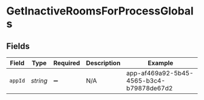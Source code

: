 # GetInactiveRoomsForProcessGlobals


## Fields

| Field                                    | Type                                     | Required                                 | Description                              | Example                                  |
| ---------------------------------------- | ---------------------------------------- | ---------------------------------------- | ---------------------------------------- | ---------------------------------------- |
| `appId`                                  | *string*                                 | :heavy_minus_sign:                       | N/A                                      | app-af469a92-5b45-4565-b3c4-b79878de67d2 |